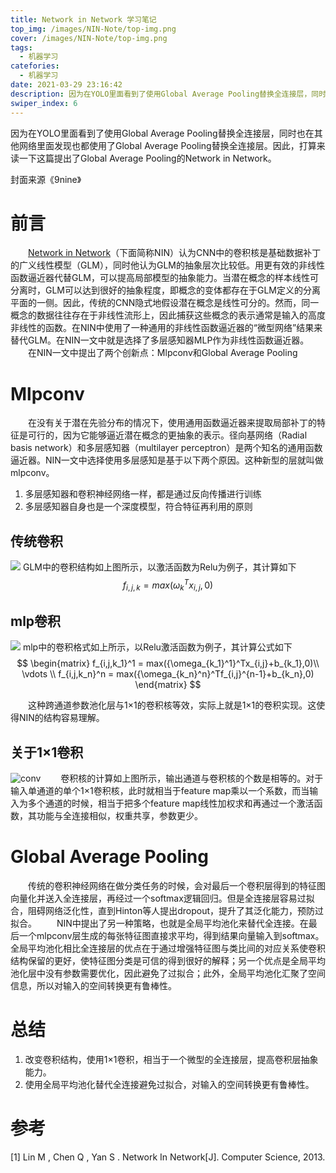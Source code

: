 ```yaml
---
title: Network in Network 学习笔记
top_img: /images/NIN-Note/top-img.png
cover: /images/NIN-Note/top-img.png
tags:
  - 机器学习
catefories:
  - 机器学习
date: 2021-03-29 23:16:42
description: 因为在YOLO里面看到了使用Global Average Pooling替换全连接层，同时也在其他网络里面发现也都使用了Global Average Pooling替换全连接层。因此，打算来读一下这篇提出了Global Average Pooling的Network in Network。
swiper_index: 6
---
```



因为在YOLO里面看到了使用Global Average Pooling替换全连接层，同时也在其他网络里面发现也都使用了Global Average Pooling替换全连接层。因此，打算来读一下这篇提出了Global Average Pooling的Network in Network。

封面来源《9nine》
<!--more-->

# 前言
&emsp;&emsp;[Network in Network](https://arxiv.org/abs/1312.4400)（下面简称NIN）认为CNN中的卷积核是基础数据补丁的广义线性模型（GLM），同时他认为GLM的抽象层次比较低。用更有效的非线性函数逼近器代替GLM，可以提高局部模型的抽象能力。当潜在概念的样本线性可分离时，GLM可以达到很好的抽象程度，即概念的变体都存在于GLM定义的分离平面的一侧。因此，传统的CNN隐式地假设潜在概念是线性可分的。然而，同一概念的数据往往存在于非线性流形上，因此捕获这些概念的表示通常是输入的高度非线性的函数。在NIN中使用了一种通用的非线性函数逼近器的“微型网络”结果来替代GLM。在NIN一文中就是选择了多层感知器MLP作为非线性函数逼近器。
&emsp;&emsp;在NIN一文中提出了两个创新点：Mlpconv和Global Average Pooling

# Mlpconv
&emsp;&emsp;在没有关于潜在先验分布的情况下，使用通用函数逼近器来提取局部补丁的特征是可行的，因为它能够逼近潜在概念的更抽象的表示。径向基网络（Radial basis network）和多层感知器（multilayer perceptron）是两个知名的通用函数逼近器。NIN一文中选择使用多层感知是基于以下两个原因。这种新型的层就叫做mlpconv。
1. 多层感知器和卷积神经网络一样，都是通过反向传播进行训练
2. 多层感知器自身也是一个深度模型，符合特征再利用的原则

## 传统卷积
![](/images/NIN-Note/linear-conv.png)
GLM中的卷积结构如上图所示，以激活函数为Relu为例子，其计算如下
$$
f_{i,j,k} = max(\omega_k^Tx_{i,j},0)
$$

## mlp卷积
![](/images/NIN-Note/mlpconv-layer.png)
mlp中的卷积格式如上所示，以Relu激活函数为例子，其计算公式如下
$$
\begin{matrix}
f_{i,j,k_1}^1 = max({\omega_{k_1}^1}^Tx_{i,j}+b_{k_1},0)\\ 
\vdots \\
f_{i,j,k_n}^n = max({\omega_{k_n}^n}^Tf_{i,j}^{n-1}+b_{k_n},0)
\end{matrix}
$$

&emsp;&emsp;这种跨通道参数池化层与1×1的卷积核等效，实际上就是1×1的卷积实现。这使得NIN的结构容易理解。

## 关于1×1卷积
![conv](/images/NIN-Note/conv.gif)
&emsp;&emsp;卷积核的计算如上图所示，输出通道与卷积核的个数是相等的。对于输入单通道的单个1×1卷积核，此时就相当于feature map乘以一个系数，而当输入为多个通道的时候，相当于把多个feature map线性加权求和再通过一个激活函数，其功能与全连接相似，权重共享，参数更少。

# Global Average Pooling
&emsp;&emsp;传统的卷积神经网络在做分类任务的时候，会对最后一个卷积层得到的特征图向量化并送入全连接层，再经过一个softmax逻辑回归。但是全连接层容易过拟合，阻碍网络泛化性，直到Hinton等人提出dropout，提升了其泛化能力，预防过拟合。
&emsp;&emsp;NIN中提出了另一种策略，也就是全局平均池化来替代全连接。在最后一个mlpconv层生成的每张特征图直接求平均，得到结果向量输入到softmax。全局平均池化相比全连接层的优点在于通过增强特征图与类比间的对应关系使卷积结构保留的更好，使特征图分类是可信的得到很好的解释；另一个优点是全局平均池化层中没有参数需要优化，因此避免了过拟合；此外，全局平均池化汇聚了空间信息，所以对输入的空间转换更有鲁棒性。


# 总结
1. 改变卷积结构，使用1×1卷积，相当于一个微型的全连接层，提高卷积层抽象能力。
2. 使用全局平均池化替代全连接避免过拟合，对输入的空间转换更有鲁棒性。


# 参考
[1] Lin M ,  Chen Q ,  Yan S . Network In Network[J]. Computer Science, 2013.